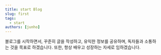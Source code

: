 ```yaml
---
title: start Blog
slug: first
tags:
  - start
authors: [junho]
---
```


블로그를 시작하면서, 꾸준히 글을 작성하고, 유익한 정보를 공유하며, 독자들과 소통하는 것을 목표로 하겠습니다. 또한, 항상 배우고 성장하는 자세로 임하겠습니다.
